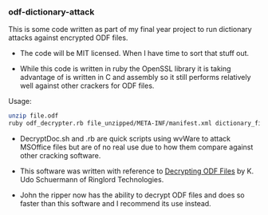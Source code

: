 ### odf-dictionary-attack

This is some code written as part of my final year project to run dictionary attacks against encrypted
ODF files.

* The code will be MIT licensed. When I have time to sort that stuff out.

* While this code is written in ruby the OpenSSL library it is taking advantage of is written in C and assembly so it still performs relatively well against other crackers for ODF files.  

Usage:

```bash
unzip file.odf
ruby odf_decrypter.rb file_unzipped/META-INF/manifest.xml dictionary_file file_unzipped/content.xml 
```

* DecryptDoc.sh and .rb are quick scripts using wvWare to attack MSOffice files but are of no real use due to how them compare against other cracking software.

* This software was written with reference to [Decrypting ODF Files](http://ringlord.com/dl/Decrypting%20ODF%20Files.pdf) by K. Udo Schuermann of Ringlord Technologies.

* John the ripper now has the ability to decrypt ODF files and does so faster than this software and I recommend its use instead.